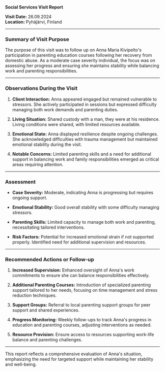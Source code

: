 

**Social Services Visit Report**

**Visit Date:** 26.09.2024  
**Location:** Pyhäjärvi, Finland  

---

### **Summary of Visit Purpose**

The purpose of this visit was to follow up on Anna Maria Kivipelto's participation in parenting education courses following her recovery from domestic abuse. As a moderate case severity individual, the focus was on assessing her progress and ensuring she maintains stability while balancing work and parenting responsibilities.

---

### **Observations During the Visit**

1. **Client Interaction:** Anna appeared engaged but remained vulnerable to stressors. She actively participated in sessions but expressed difficulty managing both work demands and parenting duties.
   
2. **Living Situation:** Shared custody with a man, they were at his residence. Living conditions were shared, with limited resources available.

3. **Emotional State:** Anna displayed resilience despite ongoing challenges. She acknowledged difficulties with trauma management but maintained emotional stability during the visit.

4. **Notable Concerns:** Limited parenting skills and a need for additional support in balancing work and family responsibilities emerged as critical areas requiring attention.

---

### **Assessment**

- **Case Severity:** Moderate, indicating Anna is progressing but requires ongoing support.
  
- **Emotional Stability:** Good overall stability with some difficulty managing stressors.
  
- **Parenting Skills:** Limited capacity to manage both work and parenting, necessitating tailored interventions.

- **Risk Factors:** Potential for increased emotional strain if not supported properly. Identified need for additional supervision and resources.

---

### **Recommended Actions or Follow-up**

1. **Increased Supervision:** Enhanced oversight of Anna's work commitments to ensure she can balance responsibilities effectively.
   
2. **Additional Parenting Courses:** Introduction of specialized parenting support tailored to her needs, focusing on time management and stress reduction techniques.

3. **Support Groups:** Referral to local parenting support groups for peer support and shared experiences.

4. **Progress Monitoring:** Weekly follow-ups to track Anna's progress in education and parenting courses, adjusting interventions as needed.

5. **Resource Provision:** Ensure access to resources supporting work-life balance and parenting challenges.

---

This report reflects a comprehensive evaluation of Anna's situation, emphasizing the need for targeted support while maintaining her stability and well-being.